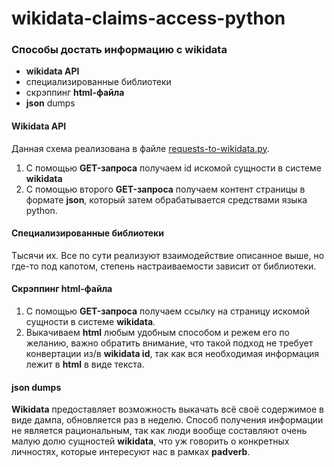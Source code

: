 # wikidata-claims-access-python
### Способы достать информацию с wikidata

* __wikidata API__
* специализированные библиотеки
* скрэппинг __html-файла__
* __json__ dumps

#### Wikidata API
Данная схема реализована в файле [requests-to-wikidata.py](https://github.com/max-fofanov/wikidata-claims-access-python/blob/main/requests-to-wikidata.py).

1. C помощью __GET-запроса__ получаем id искомой сущности в системе __wikidata__
2. С помощью второго __GET-запроса__ получаем контент страницы в формате __json__, который затем обрабатывается средствами языка python.

#### Специализированные библиотеки

Тысячи их. Все по сути реализуют взаимодействие описанное выше, но где-то под капотом, степень настраиваемости зависит от библиотеки.

#### Скрэппинг html-файла

1. C помощью __GET-запроса__ получаем ссылку на страницу искомой сущности в системе __wikidata__.
2. Выкачиваем __html__ любым удобным способом и режем его по желанию, важно обратить внимание, что такой подход не требует конвертации из/в __wikidata id__, так как вся необходимая информация лежит в __html__ в виде текста.

#### json dumps

__Wikidata__ предоставляет возможность выкачать всё своё содержимое в виде дампа, обновляется раз в неделю. Способ получения информации не является рациональным, так как люди вообще составляют очень малую долю сущностей __wikidata__, что уж говорить о конкретных личностях, которые интересуют нас в рамках __padverb__.
